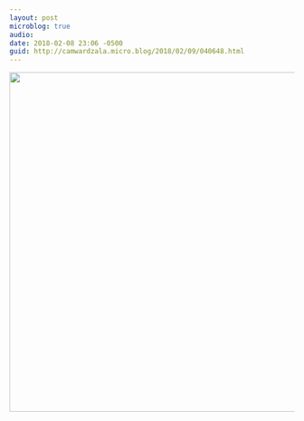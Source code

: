 ```yaml
---
layout: post
microblog: true
audio: 
date: 2018-02-08 23:06 -0500
guid: http://camwardzala.micro.blog/2018/02/09/040648.html
---
```



<img src="http://www.camwardzala.com/uploads/2018/5cd0b51d69.jpg" width="600" height="600" />
